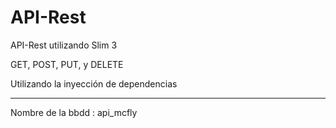 # API-Rest
API-Rest utilizando Slim 3

GET, POST, PUT, y DELETE

Utilizando la inyección de dependencias

-----------------------------------------------------------------------------

Nombre de la bbdd : api_mcfly
